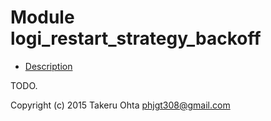 

# Module logi_restart_strategy_backoff #
* [Description](#description)

TODO.

Copyright (c) 2015 Takeru Ohta <phjgt308@gmail.com>

